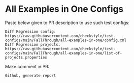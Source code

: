 # All Examples in One Configs
Paste below given to PR description to use such test configs:
```
Diff Regression config: https://raw.githubusercontent.com/checkstyle/test-configs/main/FallThrough/all-examples-in-one/config.xml
Diff Regression projects: https://raw.githubusercontent.com/checkstyle/test-configs/main/FallThrough/all-examples-in-one/list-of-projects.properties
```
Make comment in PR:
```
Github, generate report
```
